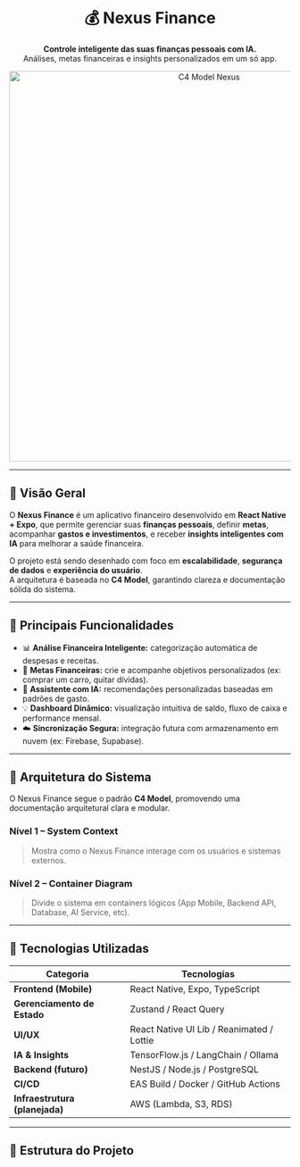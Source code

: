 <h1 align="center">💰 Nexus Finance</h1>

<p align="center">
  <b>Controle inteligente das suas finanças pessoais com IA.</b><br/>
  Análises, metas financeiras e insights personalizados em um só app.
</p>

<p align="center">
  <img src="https://github.com/user-attachments/assets/dc6b8c78-61e5-472c-87eb-e983993105bf" alt="C4 Model Nexus" width="700"/>
</p>

---

## 🧭 Visão Geral

O **Nexus Finance** é um aplicativo financeiro desenvolvido em **React Native + Expo**, que permite gerenciar suas **finanças pessoais**, definir **metas**, acompanhar **gastos e investimentos**, e receber **insights inteligentes com IA** para melhorar a saúde financeira.

O projeto está sendo desenhado com foco em **escalabilidade**, **segurança de dados** e **experiência do usuário**.  
A arquitetura é baseada no **C4 Model**, garantindo clareza e documentação sólida do sistema.

---

## 🧩 Principais Funcionalidades

- 📊 **Análise Financeira Inteligente:** categorização automática de despesas e receitas.  
- 🎯 **Metas Financeiras:** crie e acompanhe objetivos personalizados (ex: comprar um carro, quitar dívidas).  
- 🤖 **Assistente com IA:** recomendações personalizadas baseadas em padrões de gasto.  
- 💡 **Dashboard Dinâmico:** visualização intuitiva de saldo, fluxo de caixa e performance mensal.  
- ☁️ **Sincronização Segura:** integração futura com armazenamento em nuvem (ex: Firebase, Supabase).  

---

## 🧱 Arquitetura do Sistema

O Nexus Finance segue o padrão **C4 Model**, promovendo uma documentação arquitetural clara e modular.

### Nível 1 – System Context
> Mostra como o Nexus Finance interage com os usuários e sistemas externos.

### Nível 2 – Container Diagram
> Divide o sistema em containers lógicos (App Mobile, Backend API, Database, AI Service, etc).
---

## 🧠 Tecnologias Utilizadas

| Categoria | Tecnologias |
|------------|--------------|
| **Frontend (Mobile)** | React Native, Expo, TypeScript |
| **Gerenciamento de Estado** | Zustand / React Query |
| **UI/UX** | React Native UI Lib / Reanimated / Lottie |
| **IA & Insights** | TensorFlow.js / LangChain / Ollama |
| **Backend (futuro)** | NestJS / Node.js / PostgreSQL |
| **CI/CD** | EAS Build / Docker / GitHub Actions |
| **Infraestrutura (planejada)** | AWS (Lambda, S3, RDS) |

---

## 🧰 Estrutura do Projeto

